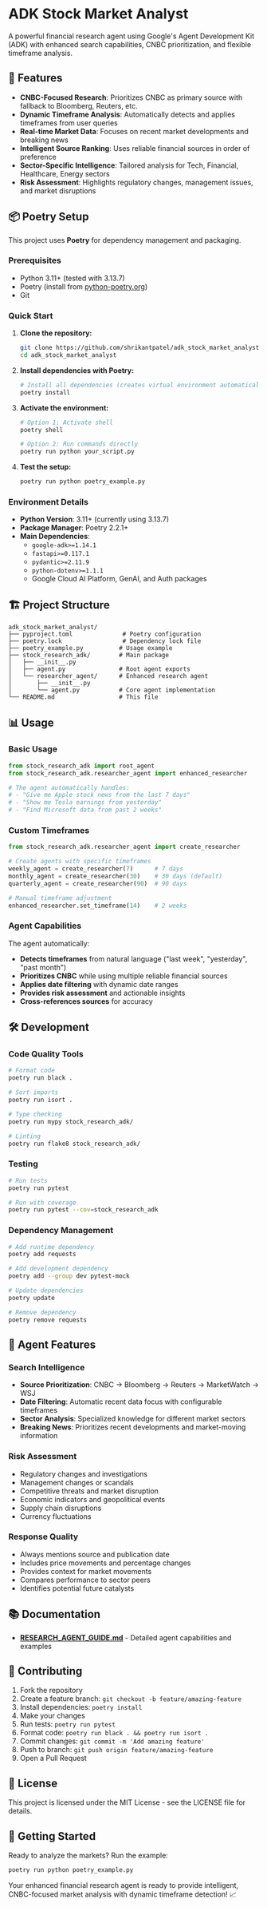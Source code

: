 # ADK Stock Market Analyst

A powerful financial research agent using Google's Agent Development Kit (ADK) with enhanced search capabilities, CNBC prioritization, and flexible timeframe analysis.

## 🚀 Features

- **CNBC-Focused Research**: Prioritizes CNBC as primary source with fallback to Bloomberg, Reuters, etc.
- **Dynamic Timeframe Analysis**: Automatically detects and applies timeframes from user queries
- **Real-time Market Data**: Focuses on recent market developments and breaking news
- **Intelligent Source Ranking**: Uses reliable financial sources in order of preference
- **Sector-Specific Intelligence**: Tailored analysis for Tech, Financial, Healthcare, Energy sectors
- **Risk Assessment**: Highlights regulatory changes, management issues, and market disruptions

## 📦 Poetry Setup

This project uses **Poetry** for dependency management and packaging.

### Prerequisites
- Python 3.11+ (tested with 3.13.7)
- Poetry (install from [python-poetry.org](https://python-poetry.org/docs/#installation))
- Git

### Quick Start

1. **Clone the repository:**
   ```bash
   git clone https://github.com/shrikantpatel/adk_stock_market_analyst.git
   cd adk_stock_market_analyst
   ```

2. **Install dependencies with Poetry:**
   ```bash
   # Install all dependencies (creates virtual environment automatically)
   poetry install
   ```

3. **Activate the environment:**
   ```bash
   # Option 1: Activate shell
   poetry shell
   
   # Option 2: Run commands directly
   poetry run python your_script.py
   ```

4. **Test the setup:**
   ```bash
   poetry run python poetry_example.py
   ```

### Environment Details
- **Python Version**: 3.11+ (currently using 3.13.7)
- **Package Manager**: Poetry 2.2.1+
- **Main Dependencies**: 
  - `google-adk>=1.14.1`
  - `fastapi>=0.117.1`
  - `pydantic>=2.11.9`
  - `python-dotenv>=1.1.1`
  - Google Cloud AI Platform, GenAI, and Auth packages

## 🏗️ Project Structure
```
adk_stock_market_analyst/
├── pyproject.toml              # Poetry configuration
├── poetry.lock                 # Dependency lock file
├── poetry_example.py          # Usage example
├── stock_research_adk/        # Main package
│   ├── __init__.py
│   ├── agent.py               # Root agent exports
│   └── researcher_agent/      # Enhanced research agent
│       ├── __init__.py
│       └── agent.py           # Core agent implementation
└── README.md                  # This file
```

## 📊 Usage

### Basic Usage
```python
from stock_research_adk import root_agent
from stock_research_adk.researcher_agent import enhanced_researcher

# The agent automatically handles:
# - "Give me Apple stock news from the last 7 days"
# - "Show me Tesla earnings from yesterday"
# - "Find Microsoft data from past 2 weeks"
```

### Custom Timeframes
```python
from stock_research_adk.researcher_agent import create_researcher

# Create agents with specific timeframes
weekly_agent = create_researcher(7)      # 7 days
monthly_agent = create_researcher(30)    # 30 days (default)
quarterly_agent = create_researcher(90)  # 90 days

# Manual timeframe adjustment
enhanced_researcher.set_timeframe(14)    # 2 weeks
```

### Agent Capabilities
The agent automatically:
- **Detects timeframes** from natural language ("last week", "yesterday", "past month")
- **Prioritizes CNBC** while using multiple reliable financial sources
- **Applies date filtering** with dynamic date ranges
- **Provides risk assessment** and actionable insights
- **Cross-references sources** for accuracy

## 🛠️ Development

### Code Quality Tools
```bash
# Format code
poetry run black .

# Sort imports
poetry run isort .

# Type checking
poetry run mypy stock_research_adk/

# Linting
poetry run flake8 stock_research_adk/
```

### Testing
```bash
# Run tests
poetry run pytest

# Run with coverage
poetry run pytest --cov=stock_research_adk
```

### Dependency Management
```bash
# Add runtime dependency
poetry add requests

# Add development dependency
poetry add --group dev pytest-mock

# Update dependencies
poetry update

# Remove dependency
poetry remove requests
```

## 🎯 Agent Features

### Search Intelligence
- **Source Prioritization**: CNBC → Bloomberg → Reuters → MarketWatch → WSJ
- **Date Filtering**: Automatic recent data focus with configurable timeframes
- **Sector Analysis**: Specialized knowledge for different market sectors
- **Breaking News**: Prioritizes recent developments and market-moving information

### Risk Assessment
- Regulatory changes and investigations
- Management changes or scandals
- Competitive threats and market disruption
- Economic indicators and geopolitical events
- Supply chain disruptions
- Currency fluctuations

### Response Quality
- Always mentions source and publication date
- Includes price movements and percentage changes
- Provides context for market movements
- Compares performance to sector peers
- Identifies potential future catalysts

## 📚 Documentation

- **[RESEARCH_AGENT_GUIDE.md](./RESEARCH_AGENT_GUIDE.md)** - Detailed agent capabilities and examples

## 🤝 Contributing

1. Fork the repository
2. Create a feature branch: `git checkout -b feature/amazing-feature`
3. Install dependencies: `poetry install`
4. Make your changes
5. Run tests: `poetry run pytest`
6. Format code: `poetry run black . && poetry run isort .`
7. Commit changes: `git commit -m 'Add amazing feature'`
8. Push to branch: `git push origin feature/amazing-feature`
9. Open a Pull Request

## 📄 License

This project is licensed under the MIT License - see the LICENSE file for details.

## 🚀 Getting Started

Ready to analyze the markets? Run the example:

```bash
poetry run python poetry_example.py
```

Your enhanced financial research agent is ready to provide intelligent, CNBC-focused market analysis with dynamic timeframe detection! 📈